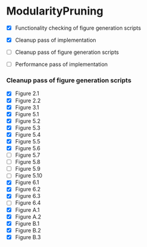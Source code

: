 # ModularityPruning

- [X] Functionality checking of figure generation scripts
- [X] Cleanup pass of implementation
- [ ] Cleanup pass of figure generation scripts
- [ ] Performance pass of implementation 


### Cleanup pass of figure generation scripts

- [X] Figure 2.1
- [X] Figure 2.2
- [X] Figure 3.1
- [X] Figure 5.1
- [X] Figure 5.2
- [X] Figure 5.3
- [X] Figure 5.4
- [X] Figure 5.5
- [X] Figure 5.6
- [ ] Figure 5.7
- [ ] Figure 5.8
- [ ] Figure 5.9
- [ ] Figure 5.10
- [X] Figure 6.1
- [X] Figure 6.2
- [X] Figure 6.3
- [ ] Figure 6.4
- [X] Figure A.1
- [X] Figure A.2
- [X] Figure B.1
- [X] Figure B.2
- [X] Figure B.3
